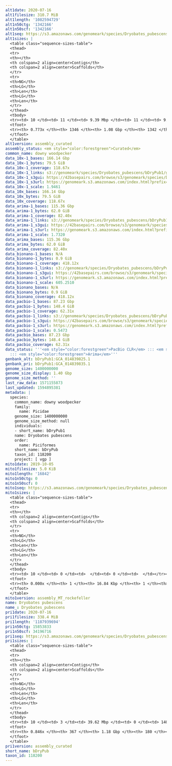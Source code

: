 ```yaml
---
alt1date: 2020-07-16
alt1filesize: 310.7 MiB
alt1length: '1082594729'
alt1n50ctg: '1342166'
alt1n50scf: '1342166'
alt1seq: https://s3.amazonaws.com/genomeark/species/Dryobates_pubescens/bDryPub1/assembly_curated/bDryPub1.alt.cur.20200716.fasta.gz
alt1sizes: |
  <table class="sequence-sizes-table">
  <thead>
  <tr>
  <th></th>
  <th colspan=2 align=center>Contigs</th>
  <th colspan=2 align=center>Scaffolds</th>
  </tr>
  <tr>
  <th>NG</th>
  <th>LG</th>
  <th>Len</th>
  <th>LG</th>
  <th>Len</th>
  </tr>
  </thead>
  <tbody>
  <tr><td> 10 </td><td> 11 </td><td> 9.39 Mbp </td><td> 11 </td><td> 9.39 Mbp </td></tr><tr><td> 20 </td><td> 31 </td><td> 5.33 Mbp </td><td> 31 </td><td> 5.33 Mbp </td></tr><tr><td> 30 </td><td> 63 </td><td> 3.30 Mbp </td><td> 63 </td><td> 3.30 Mbp </td></tr><tr><td> 40 </td><td> 118 </td><td> 2.11 Mbp </td><td> 118 </td><td> 2.11 Mbp </td></tr><tr style="background-color:#cccccc;"><td> 50 </td><td> 202 </td><td> 1.34 Mbp </td><td> 202 </td><td> 1.34 Mbp </td></tr><tr><td> 60 </td><td> 334 </td><td> 0.82 Mbp </td><td> 334 </td><td> 0.82 Mbp </td></tr><tr><td> 70 </td><td> 570 </td><td> 414.46 Kbp </td><td> 570 </td><td> 414.46 Kbp </td></tr><tr><td> 80 </td><td> 0 </td><td>  </td><td> 0 </td><td>  </td></tr><tr><td> 90 </td><td> 0 </td><td>  </td><td> 0 </td><td>  </td></tr><tr><td> 100 </td><td> 0 </td><td>  </td><td> 0 </td><td>  </td></tr></tbody>
  <tfoot>
  <tr><th> 0.773x </th><th> 1346 </th><th> 1.08 Gbp </th><th> 1342 </th><th> 1.08 Gbp </th></tr>
  </tfoot>
  </table>
alt1version: assembly_curated
assembly_status: <em style="color:forestgreen">Curated</em>
common_name: downy woodpecker
data_10x-1_bases: 166.14 Gbp
data_10x-1_bytes: 79.5 GiB
data_10x-1_coverage: 118.67x
data_10x-1_links: s3://genomeark/species/Dryobates_pubescens/bDryPub1/genomic_data/10x/<br>
data_10x-1_s3gui: https://42basepairs.com/browse/s3/genomeark/species/Dryobates_pubescens/bDryPub1/genomic_data/10x/
data_10x-1_s3url: https://genomeark.s3.amazonaws.com/index.html?prefix=species/Dryobates_pubescens/bDryPub1/genomic_data/10x/
data_10x-1_scale: 1.9461
data_10x_bases: 166.14 Gbp
data_10x_bytes: 79.5 GiB
data_10x_coverage: 118.67x
data_arima-1_bases: 115.36 Gbp
data_arima-1_bytes: 62.0 GiB
data_arima-1_coverage: 82.40x
data_arima-1_links: s3://genomeark/species/Dryobates_pubescens/bDryPub1/genomic_data/arima/<br>
data_arima-1_s3gui: https://42basepairs.com/browse/s3/genomeark/species/Dryobates_pubescens/bDryPub1/genomic_data/arima/
data_arima-1_s3url: https://genomeark.s3.amazonaws.com/index.html?prefix=species/Dryobates_pubescens/bDryPub1/genomic_data/arima/
data_arima-1_scale: 1.7320
data_arima_bases: 115.36 Gbp
data_arima_bytes: 62.0 GiB
data_arima_coverage: 82.40x
data_bionano-1_bases: N/A
data_bionano-1_bytes: 0.9 GiB
data_bionano-1_coverage: 418.12x
data_bionano-1_links: s3://genomeark/species/Dryobates_pubescens/bDryPub1/genomic_data/bionano/<br>
data_bionano-1_s3gui: https://42basepairs.com/browse/s3/genomeark/species/Dryobates_pubescens/bDryPub1/genomic_data/bionano/
data_bionano-1_s3url: https://genomeark.s3.amazonaws.com/index.html?prefix=species/Dryobates_pubescens/bDryPub1/genomic_data/bionano/
data_bionano-1_scale: 605.2510
data_bionano_bases: N/A
data_bionano_bytes: 0.9 GiB
data_bionano_coverage: 418.12x
data_pacbio-1_bases: 87.23 Gbp
data_pacbio-1_bytes: 148.4 GiB
data_pacbio-1_coverage: 62.31x
data_pacbio-1_links: s3://genomeark/species/Dryobates_pubescens/bDryPub1/genomic_data/pacbio/<br>
data_pacbio-1_s3gui: https://42basepairs.com/browse/s3/genomeark/species/Dryobates_pubescens/bDryPub1/genomic_data/pacbio/
data_pacbio-1_s3url: https://genomeark.s3.amazonaws.com/index.html?prefix=species/Dryobates_pubescens/bDryPub1/genomic_data/pacbio/
data_pacbio-1_scale: 0.5473
data_pacbio_bases: 87.23 Gbp
data_pacbio_bytes: 148.4 GiB
data_pacbio_coverage: 62.31x
data_status: '''<em style="color:forestgreen">PacBio CLR</em> ::: <em style="color:forestgreen">10x</em>
  ::: <em style="color:forestgreen">Arima</em>'''
genbank_alt: bDryPub1:GCA_014839825.1
genbank_pri: bDryPub1:GCA_014839835.1
genome_size: 1400000000
genome_size_display: 1.40 Gbp
genome_size_method: ''
last_raw_data: 1571155873
last_updated: 1594895381
metadata: |
  species:
    common_name: downy woodpecker
    family:
      name: Picidae
    genome_size: 1400000000
    genome_size_method: null
    individuals:
    - short_name: bDryPub1
    name: Dryobates pubescens
    order:
      name: Piciformes
    short_name: bDryPub
    taxon_id: 118200
    project: [ vgp ]
mito1date: 2019-10-05
mito1filesize: 5.0 KiB
mito1length: '16842'
mito1n50ctg: 0
mito1n50scf: 0
mito1seq: https://s3.amazonaws.com/genomeark/species/Dryobates_pubescens/bDryPub1/assembly_MT_rockefeller/bDryPub1.MT.20191005.fasta.gz
mito1sizes: |
  <table class="sequence-sizes-table">
  <thead>
  <tr>
  <th></th>
  <th colspan=2 align=center>Contigs</th>
  <th colspan=2 align=center>Scaffolds</th>
  </tr>
  <tr>
  <th>NG</th>
  <th>LG</th>
  <th>Len</th>
  <th>LG</th>
  <th>Len</th>
  </tr>
  </thead>
  <tbody>
  <tr><td> 10 </td><td> 0 </td><td>  </td><td> 0 </td><td>  </td></tr><tr><td> 20 </td><td> 0 </td><td>  </td><td> 0 </td><td>  </td></tr><tr><td> 30 </td><td> 0 </td><td>  </td><td> 0 </td><td>  </td></tr><tr><td> 40 </td><td> 0 </td><td>  </td><td> 0 </td><td>  </td></tr><tr style="background-color:#cccccc;"><td> 50 </td><td> 0 </td><td style="background-color:#ff8888;">  </td><td> 0 </td><td style="background-color:#ff8888;">  </td></tr><tr><td> 60 </td><td> 0 </td><td>  </td><td> 0 </td><td>  </td></tr><tr><td> 70 </td><td> 0 </td><td>  </td><td> 0 </td><td>  </td></tr><tr><td> 80 </td><td> 0 </td><td>  </td><td> 0 </td><td>  </td></tr><tr><td> 90 </td><td> 0 </td><td>  </td><td> 0 </td><td>  </td></tr><tr><td> 100 </td><td> 0 </td><td>  </td><td> 0 </td><td>  </td></tr></tbody>
  <tfoot>
  <tr><th> 0.000x </th><th> 1 </th><th> 16.84 Kbp </th><th> 1 </th><th> 16.84 Kbp </th></tr>
  </tfoot>
  </table>
mito1version: assembly_MT_rockefeller
name: Dryobates pubescens
name_: Dryobates_pubescens
pri1date: 2020-07-16
pri1filesize: 338.4 MiB
pri1length: '1187939694'
pri1n50ctg: 15853833
pri1n50scf: 34196716
pri1seq: https://s3.amazonaws.com/genomeark/species/Dryobates_pubescens/bDryPub1/assembly_curated/bDryPub1.pri.cur.20200716.fasta.gz
pri1sizes: |
  <table class="sequence-sizes-table">
  <thead>
  <tr>
  <th></th>
  <th colspan=2 align=center>Contigs</th>
  <th colspan=2 align=center>Scaffolds</th>
  </tr>
  <tr>
  <th>NG</th>
  <th>LG</th>
  <th>Len</th>
  <th>LG</th>
  <th>Len</th>
  </tr>
  </thead>
  <tbody>
  <tr><td> 10 </td><td> 3 </td><td> 39.62 Mbp </td><td> 0 </td><td> 140.16 Mbp </td></tr><tr><td> 20 </td><td> 7 </td><td> 31.18 Mbp </td><td> 3 </td><td> 49.94 Mbp </td></tr><tr><td> 30 </td><td> 11 </td><td> 27.07 Mbp </td><td> 6 </td><td> 47.22 Mbp </td></tr><tr><td> 40 </td><td> 18 </td><td> 19.88 Mbp </td><td> 9 </td><td> 43.95 Mbp </td></tr><tr style="background-color:#cccccc;"><td> 50 </td><td> 25 </td><td style="background-color:#88ff88;"> 15.85 Mbp </td><td> 12 </td><td style="background-color:#88ff88;"> 34.20 Mbp </td></tr><tr><td> 60 </td><td> 36 </td><td> 10.26 Mbp </td><td> 17 </td><td> 24.56 Mbp </td></tr><tr><td> 70 </td><td> 54 </td><td> 6.21 Mbp </td><td> 24 </td><td> 17.78 Mbp </td></tr><tr><td> 80 </td><td> 92 </td><td> 1.67 Mbp </td><td> 33 </td><td> 9.87 Mbp </td></tr><tr><td> 90 </td><td> 0 </td><td>  </td><td> 0 </td><td>  </td></tr><tr><td> 100 </td><td> 0 </td><td>  </td><td> 0 </td><td>  </td></tr></tbody>
  <tfoot>
  <tr><th> 0.846x </th><th> 367 </th><th> 1.18 Gbp </th><th> 180 </th><th> 1.19 Gbp </th></tr>
  </tfoot>
  </table>
pri1version: assembly_curated
short_name: bDryPub
taxon_id: 118200
---
```

